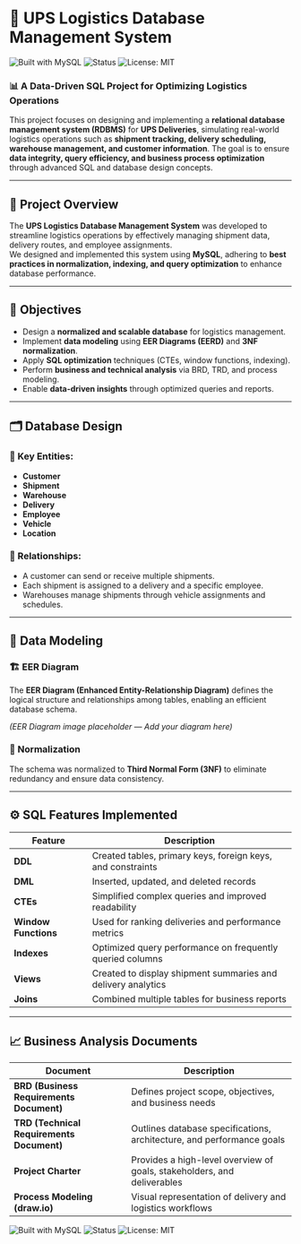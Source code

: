 # 🚚 UPS Logistics Database Management System

![Built with MySQL](https://img.shields.io/badge/Built%20With-MySQL-blue)
![Status](https://img.shields.io/badge/Project%20Status-Completed-green)
![License: MIT](https://img.shields.io/badge/License-MIT-yellow)

### 📊 A Data-Driven SQL Project for Optimizing Logistics Operations

This project focuses on designing and implementing a **relational database management system (RDBMS)** for **UPS Deliveries**, simulating real-world logistics operations such as **shipment tracking, delivery scheduling, warehouse management, and customer information**. The goal is to ensure **data integrity, query efficiency, and business process optimization** through advanced SQL and database design concepts.

---

## 🧠 Project Overview

The **UPS Logistics Database Management System** was developed to streamline logistics operations by effectively managing shipment data, delivery routes, and employee assignments.  
We designed and implemented this system using **MySQL**, adhering to **best practices in normalization, indexing, and query optimization** to enhance database performance.

---

## 🎯 Objectives

- Design a **normalized and scalable database** for logistics management.
- Implement **data modeling** using **EER Diagrams (EERD)** and **3NF normalization**.
- Apply **SQL optimization** techniques (CTEs, window functions, indexing).
- Perform **business and technical analysis** via BRD, TRD, and process modeling.
- Enable **data-driven insights** through optimized queries and reports.

---

## 🗂️ Database Design

### 🔹 Key Entities:
- **Customer**
- **Shipment**
- **Warehouse**
- **Delivery**
- **Employee**
- **Vehicle**
- **Location**

### 🔹 Relationships:
- A customer can send or receive multiple shipments.
- Each shipment is assigned to a delivery and a specific employee.
- Warehouses manage shipments through vehicle assignments and schedules.

---

## 🧩 Data Modeling

### 🏗️ EER Diagram
The **EER Diagram (Enhanced Entity-Relationship Diagram)** defines the logical structure and relationships among tables, enabling an efficient database schema.

*(EER Diagram image placeholder — Add your diagram here)*

### 🧮 Normalization
The schema was normalized to **Third Normal Form (3NF)** to eliminate redundancy and ensure data consistency.

---

## ⚙️ SQL Features Implemented

| Feature | Description |
|----------|--------------|
| **DDL** | Created tables, primary keys, foreign keys, and constraints |
| **DML** | Inserted, updated, and deleted records |
| **CTEs** | Simplified complex queries and improved readability |
| **Window Functions** | Used for ranking deliveries and performance metrics |
| **Indexes** | Optimized query performance on frequently queried columns |
| **Views** | Created to display shipment summaries and delivery analytics |
| **Joins** | Combined multiple tables for business reports |

---

## 📈 Business Analysis Documents

| Document | Description |
|-----------|-------------|
| **BRD (Business Requirements Document)** | Defines project scope, objectives, and business needs |
| **TRD (Technical Requirements Document)** | Outlines database specifications, architecture, and performance goals |
| **Project Charter** | Provides a high-level overview of goals, stakeholders, and deliverables |
| **Process Modeling (draw.io)** | Visual representation of delivery and logistics workflows |


![Built with MySQL](https://img.shields.io/badge/Built%20With-MySQL-blue)
![Status](https://img.shields.io/badge/Project%20Status-Completed-green)
![License: MIT](https://img.shields.io/badge/License-MIT-yellow)
